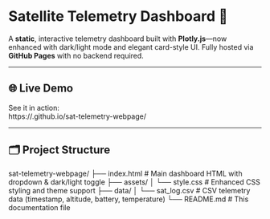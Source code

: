 # Satellite Telemetry Dashboard 🚀

A **static**, interactive telemetry dashboard built with **Plotly.js**—now enhanced with dark/light mode and elegant card-style UI. Fully hosted via **GitHub Pages** with no backend required.

---

## 🌐 Live Demo

See it in action:  
https://<your-username>.github.io/sat-telemetry-webpage/

---

## 🗂️ Project Structure
sat-telemetry-webpage/
├── index.html # Main dashboard HTML with dropdown & dark/light toggle
├── assets/
│ └── style.css # Enhanced CSS styling and theme support
├── data/
│ └── sat_log.csv # CSV telemetry data (timestamp, altitude, battery, temperature)
└── README.md # This documentation file


